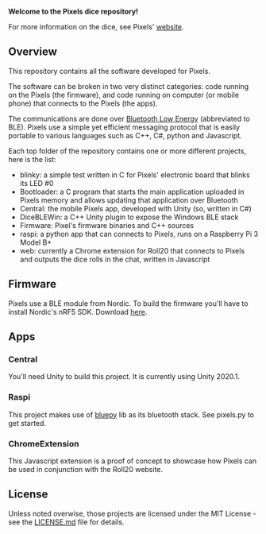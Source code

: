 ﻿**Welcome to the Pixels dice repository!**

For more information on the dice, see Pixels' [website](https://www.pixels-dice.com/).

## Overview

This repository contains all the software developed for Pixels.

The software can be broken in two very distinct categories: code running on the Pixels (the firmware), and code running on computer (or mobile phone) that connects to the Pixels (the apps).

The communications are done over [Bluetooth Low Energy](https://en.wikipedia.org/wiki/Bluetooth_Low_Energy) (abbreviated to BLE). Pixels use a simple yet efficient messaging protocol that is easily portable to various languages such as C++, C#, python and Javascript.

Each top folder of the repository contains one or more different projects, here is the list:

 - blinky: a simple test written in C for Pixels' electronic board that blinks its LED #0
 - Bootloader: a C program that starts the main application uploaded in Pixels memory and allows updating that application over Bluetooth
 - Central: the mobile Pixels app, developed with Unity (so, written in C#)
 - DiceBLEWin: a C++ Unity plugin to expose the Windows BLE stack
 - Firmware: Pixel's firmware binaries and C++ sources
 - raspi: a python app that can connects to Pixels, runs on a Raspberry Pi 3 Model B+
 - web: currently a Chrome extension for Roll20 that connects to Pixels and outputs the dice rolls in the chat, written in Javascript

## Firmware
Pixels use a BLE module from Nordic. To build the firmware you'll have to install Nordic's nRF5 SDK. Download [here](https://www.nordicsemi.com/Software-and-tools/Software/Bluetooth-Software).

## Apps
### Central
You'll need Unity to build this project. It is currently using Unity 2020.1.

### Raspi
This project makes use of [bluepy](https://github.com/IanHarvey/bluepy) lib as its bluetooth stack. See pixels.py to get started.

### ChromeExtension
This Javascript extension is a proof of concept to showcase how Pixels can be used in conjunction with the Roll20 website.

## License
Unless noted overwise, those projects are licensed under the MIT License - see the [LICENSE.md](LICENSE.md) file for details.